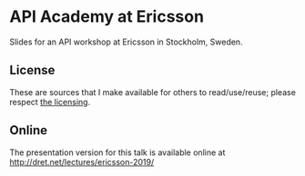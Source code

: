 # API Academy at Ericsson

Slides for an API workshop at Ericsson in Stockholm, Sweden.


## License

These are sources that I make available for others to read/use/reuse; please respect [the licensing](../LICENSE).


## Online

The presentation version for this talk is available online at http://dret.net/lectures/ericsson-2019/
